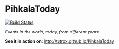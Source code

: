 # PihkalaToday

[![Build Status](https://travis-ci.org/Tutrox/PihkalaToday.svg?branch=master)](https://travis-ci.org/Tutrox/PihkalaToday)

*Events in the world, today, from different years.*

**See it in action on**: http://tutrox.github.io/PihkalaToday
